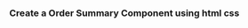 ### Create a Order Summary Component using html css

[//]: <> (https://www.youtube.com/watch?v=SR5GxoFhIAU)